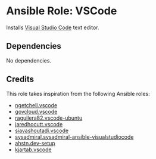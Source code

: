 # Ansible Role: VSCode

Installs [Visual Studio Code](https://code.visualstudio.com/) text editor.

## Dependencies

No dependencies.

## Credits

This role takes inspiration from the following Ansible roles:

- [ngetchell.vscode](https://github.com/ngetchell/vscode)
- [govcloud.vscode](https://github.com/govcloud/ansible-role-vscode)
- [raguilera82.vscode-ubuntu](https://github.com/raguilera82/vscode-ubuntu)
- [jaredhocutt.vscode](https://github.com/jaredhocutt/ansible-vscode)
- [siavashoutadi.vscode](https://github.com/siavashoutadi/ansible-role-vscode)
- [sysadmiral.sysadmiral-ansible-visualstudiocode](https://github.com/sysadmiral/sysadmiral-ansible-visualstudiocode)
- [ahstn.dev-setup](https://github.com/ahstn/ansible-dev-setup)
- [kjartab.vscode](https://github.com/kjartab/ansible-role-vscode)
